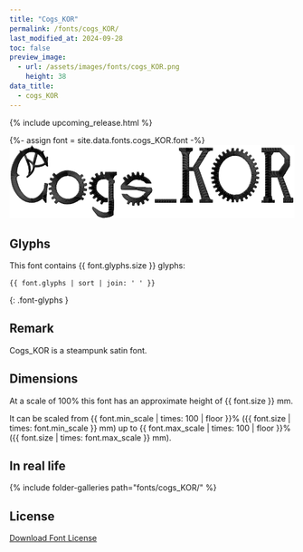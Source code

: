 ```yaml
---
title: "Cogs_KOR"
permalink: /fonts/cogs_KOR/
last_modified_at: 2024-09-28
toc: false
preview_image:
  - url: /assets/images/fonts/cogs_KOR.png
    height: 38
data_title:
  - cogs_KOR
---
```

{% include upcoming_release.html %}

{%- assign font = site.data.fonts.cogs_KOR.font -%}
![cogs_KOR](/assets/images/fonts/cogs_KOR.png)

## Glyphs

This font contains  {{ font.glyphs.size }} glyphs:

```
{{ font.glyphs | sort | join: ' ' }}
```
{: .font-glyphs }
 
## Remark

Cogs_KOR is a steampunk satin font.

## Dimensions

At a scale of 100% this font has an approximate height of {{ font.size }} mm. 

It can be scaled from {{ font.min_scale | times: 100 | floor }}% ({{ font.size | times: font.min_scale }} mm)
up to {{ font.max_scale | times: 100 | floor }}% ({{ font.size | times: font.max_scale }} mm).

## In real life

{% include folder-galleries path="fonts/cogs_KOR/" %}

## License

[Download Font License](https://github.com/inkstitch/inkstitch/tree/main/fonts/cogs_KOR/LICENSE)
